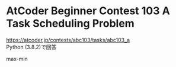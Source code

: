 # AtCoder Beginner Contest 103 A Task Scheduling Problem  
https://atcoder.jp/contests/abc103/tasks/abc103_a  
Python (3.8.2)で回答  

max-min
